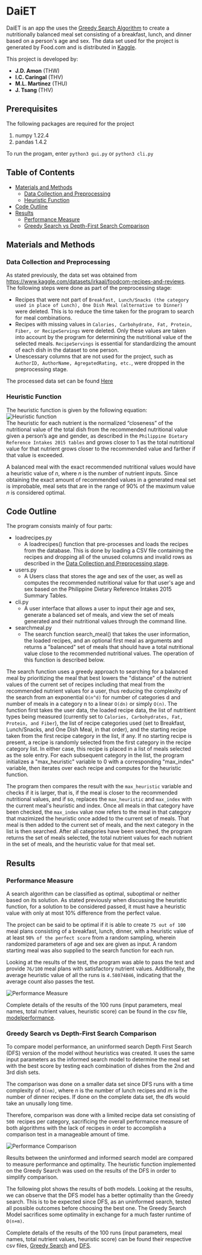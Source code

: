 # DaiET

DaiET is an app the uses the 
[Greedy Search Algorithm](https://en.wikipedia.org/wiki/Greedy_algorithm) to create a nutritionally balanced meal set consisting of a breakfast, lunch, and dinner based on a person's age and sex. The data set used for the project is generated by Food.com and is distributed in [Kaggle](https://www.kaggle.com/datasets/irkaal/foodcom-recipes-and-reviews).

This project is developed by:
* **J.D. Amon** (THW)
* **I.C. Caringal** (THV)
* **M.L. Martinez** (THU)
* **J. Tsang** (THV)

## Prerequisites
The following packages are required for the project
1. numpy 1.22.4
2. pandas 1.4.2

To run the progam, enter `python3 gui.py` or `python3 cli.py`

## Table of Contents
* [Materials and Methods](#materials-and-methods)
  * [Data Collection and Preprocessing](#data-collection-and-preprocessing)
  * [Heuristic Function](#heuristic-function)
* [Code Outline](#code-outline)
* [Results](#results)
  * [Performance Measure](#performance-measure)
  * [Greedy Search vs Depth-First Search Comparison](#greedy-search-vs-depth-first-search-comparison)

## Materials and Methods

### Data Collection and Preprocessing
As stated previously, the data set was obtained from https://www.kaggle.com/datasets/irkaal/foodcom-recipes-and-reviews. The following steps were done as part of the preprocessing stage:
* Recipes that were not part of `Breakfast, Lunch/Snacks (the category used in place of Lunch), One Dish Meal (alternative to Dinner)` were deleted. This is to reduce the time taken for the program to search for meal combinations.
* Recipes with missing values in `Calories, Carbohydrate, Fat, Protein, Fiber, or RecipeServings` were deleted. Only these values are taken into account by the program for determining the nutritional value of the selected meals. `RecipeServings` is essential for standardizing the amount of each dish in the dataset to one person. 
* Unescessary columns that are not used for the project, such as `AuthorID, AuthorName, AgregatedRating, etc.`, were dropped in the preprocessing stage.

The processed data set can be found [Here](https://github.com/jltsang/DaiET/blob/main/csv_files/recipes.csv)

### Heuristic Function
The heuristic function is given by the following equation:
![Heuristic function](./readme/heuristic.png)  
The heuristic for each nutrient is the normalized “closeness” of the nutritional value of the total dish from the recommended nutritional value given a person’s age and gender, as described in the `Philippine Dietary Reference Intakes 2015 tables` and grows closer to 1 as the total nutritional value for that nutrient grows closer to the recommended value and farther if that value is exceeded.

A balanced meal with the exact recommended nutritional values would have a heuristic value of *n*, where *n* is the number of nutrient inputs. Since obtaining the exact amount of recommended values in a generated meal set is improbable, meal sets that are in the range of 90% of the maximum value *n* is considered optimal.

## Code Outline
The program consists mainly of four parts:
* loadrecipes.py
  * A loadrecipes() function that pre-processes and loads the recipes from the database. This is done by loading a CSV file containing the recipes and dropping all of the unused columns and invalid rows as described in the [Data Collection and Preprocessing stage](#data-collection-and-preprocessing-stage).
* users.py
  * A Users class that stores the age and sex of the user, as well as computes the recommended nutritional value for that user's age and sex based on the Philippine Dietary Reference Intakes 2015 Summary Tables.
* cli.py
  * A user interface that allows a user to input their age and sex, generate a balanced set of meals, and view the set of meals generated and their nutritional values through the command lline.
* searchmeal.py
  * The search function search_meal() that takes the user information, the loaded recipes, and an optional first meal as arguments and returns a "balanced" set of meals that should have a total nutritional value close to the recommended nutritional values. The operation of this function is described below.

The search function uses a greedy approach to searching for a balanced meal by prioritizing the meal that best lowers the "distance" of the nutrient values of the current set of recipes including that meal from the recommended nutrient values for a user, thus reducing the complexity of the search from an exponential `O(n^d)` for number of categories d and number of meals in a category n to a linear `O(dn)` or simply `O(n)`. The function first takes the user data, the loaded recipe data, the list of nutritient types being measured (currently set to `Calories, Carbohydrates, Fat, Protein, and Fiber`), the list of recipe categories used (set to Breakfast, Lunch/Snacks, and One Dish Meal, in that order), and the starting recipe taken from the first recipe category in the list, if any. If no starting recipe is present, a recipe is randomly selected from the first category in the recipe category list. In either case, this recipe is placed in a list of meals selected as the sole entry.
For each subsequent category in the list, the program initializes a "max_heuristic" variable to 0 with a corresponding "max_index" variable, then iterates over each recipe and computes for the heuristic function.
  
The program then compares the result with the `max_heuristic` variable and checks if it is larger, that is, if the meal is closer to the recommended nutritional values, and if so, replaces the `max_heuristic` and `max_index` with the current meal's heuristic and index. Once all meals in that category have been checked, the `max_index` value now refers to the meal in that category that mazimized the heuristic once added to the current set of meals. That meal is then added to the current set of meals, and the next category in the list is then searched. After all categories have been searched, the program returns the set of meals selected, the total nutrient values for each nutrient in the set of meals, and the heuristic value for that meal set.

## Results

### Performance Measure
A search algorithm can be classified as optimal, suboptimal or neither based on its solution. As stated previously when discussing the heuristic function, for a solution to be considered passed, it must have a heuristic value with only at most 10% difference from the perfect value.

The project can be said to be optimal if it is able to create `75 out of 100` meal plans consisting of a breakfast, lunch, dinner, with a heuristic value of at least `90% of the perfect score` from a random sampling, wherein randomized parameters of age and sex are given as input. A random starting meal was also supplied to the search function for each run.

Looking at the results of the test, the program was able to pass the test and provide `76/100` meal plans with satisfactory nutrient values. Additionally, the average heuristic value of all the runs is `4.58074846`, indicating that the average count also passes the test.

![Performance Measure](./readme/performance_ave.png)  

Complete details of the results of the 100 runs (input parameters, meal names, total nutrient values, heuristic score) can be found in the csv file, [modelperformance](https://github.com/jltsang/DaiET/blob/main/csv_files/modelperformance.csv).

### Greedy Search vs Depth-First Search Comparison

To compare model performance, an uninformed search Depth First Search (DFS) version of the model without heuristics was created. It uses the same input parameters as the informed search model to determine the meal set with the best score by testing each combination of dishes from the 2nd and 3rd dish sets. 

The comparison was done on a smaller data set since DFS runs with a time complexity of `O(nm)`, where *n* is the number of lunch recipes and *m* is the number of dinner recipes. If done on the complete data set, the dfs would take an unusally long time. 

Therefore, comparison was done with a limited recipe data set consisting of `500 `recipes per category, sacrificing the overall performance measure of both algorithms with the lack of recipes in order to accomplish a comparison test in a manageable amount of time.

![Performance Comparison](./readme/comparison_plot.png)  

Results between the uninformed and informed search model are compared to measure performance and optimality. The heuristic function implemented on the Greedy Search was used on the results of the DFS in order to simplify comparison.

The following plot shows the results of both models. Looking at the results, we can observe that the DFS model has a better optimality than the Greedy search. This is  to be expected since DFS, as an uninformed search, tested all possible outcomes before choosing the best one. The Greedy Search Model sacrifices some optimality in exchange for a much faster runtime of `O(n+m)`.

Complete details of the results of the 100 runs (input parameters, meal names, total nutrient values, heuristic score) can be found their respective csv files, [Greedy Search](https://github.com/jltsang/DaiET/blob/main/csv_files/searchresults.csv) and [DFS](https://github.com/jltsang/DaiET/blob/main/csv_files/uninformed_searchresults.csv).
